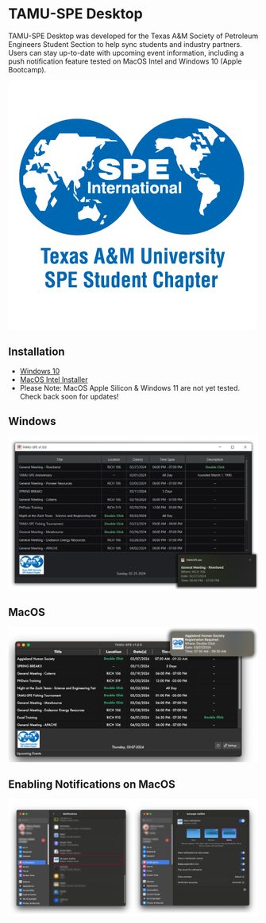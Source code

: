 # TAMU-SPE Desktop
TAMU-SPE Desktop was developed for the Texas A&M Society of Petroleum Engineers Student Section to help sync students and industry partners. Users can stay up-to-date with upcoming event information, including a push notification feature tested on MacOS Intel and Windows 10 (Apple Bootcamp).

![TAMUSPE Desktop](images/SPE_A_M_RGB_square.png)

## Installation
- [Windows 10](Windows/Deployment/Installer/TAMUSPE_SETUP.exe)
- [MacOS Intel Installer](https://pub-58bc52c7aeb14c7993e4f6b166e44c74.r2.dev/TAMU-SPE.dmg)
- Please Note: MacOS Apple Silicon & Windows 11 are not yet tested. Check back soon for updates!

## Windows

![MacOS Notifications](images/Windows.png)

## MacOS

![MacOS Notifications](images/Mac.png)

## Enabling Notifications on MacOS

![MacOS Notifications](images/MacNotif.png)

